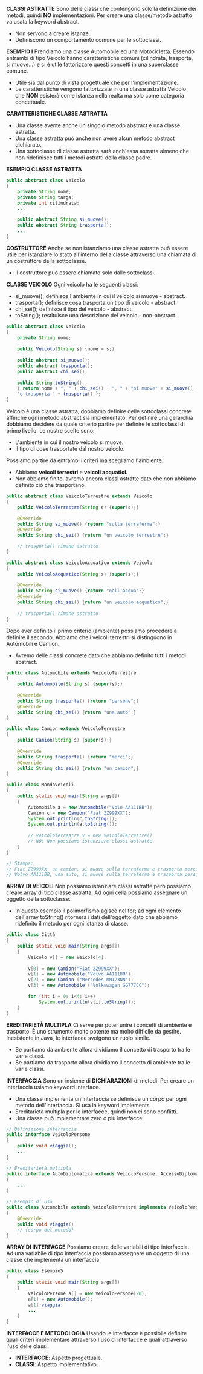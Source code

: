 **CLASSI ASTRATTE**
Sono delle classi che contengono solo la definizione dei metodi, quindi **NO** implementazioni. Per creare una classe/metodo astratto va usata la keyword abstract.
- Non servono a creare istanze.
- Definiscono un comportamento comune per le sottoclassi.

**ESEMPIO I**
Prendiamo una classe Automobile ed una Motocicletta. Essendo entrambi di tipo Veicolo hanno caratteristiche comuni (cilindrata, trasporta, si muove...) e ci è utile fattorizzare questi concetti in una superclasse comune.
- Utile sia dal punto di vista progettuale che per l'implementazione.
- Le caratteristiche vengono fattorizzate in una classe astratta Veicolo che **NON** esisterà come istanza nella realtà ma solo come categoria concettuale.

**CARATTERISTICHE CLASSE ASTRATTA**
- Una classe avente anche un singolo metodo abstract è una classe astratta.
- Una classe astratta può anche non avere alcun metodo abstract dichiarato.
- Una sottoclasse di classe astratta sarà anch'essa astratta almeno che non ridefinisce tutti i metodi astratti della classe padre.

**ESEMPIO CLASSE ASTRATTA**

``` Java
public abstract class Veicolo
{
	private String nome;
	private String targa;
	private int cilindrata;
	...

	public abstract String si_muove();
	public abstract String trasporta();
	...
}
```

**COSTRUTTORE**
Anche se non istanziamo una classe astratta può essere utile per istanziare lo stato all'interno della classe attraverso una chiamata di un costruttore della sottoclasse.
- Il costruttore può essere chiamato solo dalle sottoclassi.
  
**CLASSE VEICOLO**
Ogni veicolo ha le seguenti classi:
- si_muove(); definisce l'ambiente in cui il veicolo si muove - abstract.
- trasporta(); definisce cosa trasporta un tipo di veicolo - abstract.
- chi_sei(); definisce il tipo del veicolo - abstract.
- toString(); restituisce una descrizione del veicolo - non-abstract.

``` Java
public abstract class Veicolo
{
	private String nome;
	
	public Veicolo(String s) {nome = s;}
	
	public abstract si_muove();
	public abstract trasporta();
	public abstract chi_sei();
	
	public String toString() 
	{ return nome + ", " + chi_sei() + ", " + "si muove" + si_muove() +
	"e trasporta " + trasporta() };
}
```

Veicolo è una classe astratta, dobbiamo definire delle sottoclassi concrete affinchè ogni metodo abstract sia implementato. Per definire una gerarchia dobbiamo decidere da quale criterio partire per definire le sottoclassi di primo livello. Le nostre scelte sono:
- L'ambiente in cui il nostro veicolo si muove.
- Il tipo di cose trasportate dal nostro veicolo.

Possiamo partire da entrambi i criteri ma scegliamo l'ambiente.
- Abbiamo **veicoli terrestri** e **veicoli acquatici.**
- Non abbiamo finito, avremo ancora classi astratte dato che non abbiamo definito ciò che trasportano.

``` Java
public abstract class VeicoloTerrestre extends Veicolo
{
	public VeicoloTerrestre(String s) {super(s);}

	@Override
	public String si_muove() {return "sulla terraferma";}
	@Override
	public String chi_sei() {return "un veicolo terrestre";}

	// trasporta() rimane astratto
}
```

``` Java
public abstract class VeicoloAcquatico extends Veicolo
{
	public VeicoloAcquatico(String s) {super(s);}
	
	@Override
	public String si_muove() {return "nell'acqua";}
	@Override
	public String chi_sei() {return "un veicolo acquatico";}
	
	// trasporta() rimane astratto
}
```

Dopo aver definito il primo criterio (ambiente) possiamo procedere a definire il secondo. Abbiamo che i veicoli terrestri si distinguono in Automobili e Camion.
- Avremo delle classi concrete dato che abbiamo definito tutti i metodi abstract.

``` Java
public class Automobile extends VeicoloTerrestre
{
	public Automobile(String s) {super(s);}
	
	@Override
	public String trasporta() {return "persone";}
	@Override
	public String chi_sei() {return "una auto";}
}
```

``` Java
public class Camion extends VeicoloTerrestre
{
	public Camion(String s) {super(s);}
	
	@Override
	public String trasporta() {return "merci";}
	@Override
	public String chi_sei() {return "un camion";}
}
```

``` Java
public class MondoVeicoli
{
	public static void main(String args[])
	{
		Automobile a = new Automobile("Volo AA111BB");
		Camion c = new Camion("Fiat ZZ999XX");
		System.out.println(c.toString());
		System.out.println(a.toString()); 
		
		// VeicoloTerrestre v = new VeicoloTerrestre()
		// NO! Non possiamo istanziare classi astratte
	}
}

// Stampa:
// Fiat ZZ999XX, un camion, si muove sulla terraferma e trasporta merci
// Volvo AA111BB, una auto, si muove sulla terraferma e trasporta persone
```

**ARRAY DI VEICOLI**
Non possiamo istanziare classi astratte però possiamo creare array di tipo classe astratta. Ad ogni cella possiamo assegnare un oggetto della sottoclasse.
- In questo esempio il polimorfismo agisce nel for; ad ogni elemento dell'array toString() ritornerà i dati dell'oggetto dato che abbiamo ridefinito il metodo per ogni istanza di classe.

``` Java
public class Città
{
	public static void main(String args[])
	{
		Veicolo v[] = new Veicolo[4];
		
		v[0] = new Camion("Fiat ZZ999XX");
		v[1] = new Automobile("Volvo AA111BB");
		v[2] = new Camion ("Mercedes MM123NN");
		v[3] = new Automobile ("Volkswagen GG777CC");

		for (int i = 0; i<4; i++)
			System.out.println(v[i].toString());
	}
}
```

**EREDITARIETÀ MULTIPLA**
Ci serve per poter unire i concetti di ambiente e trasporto. È uno strumento molto potente ma molto difficile da gestire. Inesistente in Java, le interfacce svolgono un ruolo simile.
- Se partiamo da ambiente allora dividiamo il concetto di trasporto tra le varie classi.
- Se partiamo da trasporto allora dividiamo il concetto di ambiente tra le varie classi.

**INTERFACCIA**
Sono un insieme di **DICHIARAZIONI** di metodi. Per creare un interfaccia usiamo keyword interface.
- Una classe implementa un interfaccia se definisce un corpo per ogni metodo dell'interfaccia. Si usa la keyword implements.
- Ereditarietà multipla per le interfacce, quindi non ci sono conflitti.
- Una classe può implementare zero o più interfacce.

``` Java
// Definizione interfaccia
public interface VeicoloPersone
{
	public void viaggia();
	...
}

// Ereditarietà multipla
public interface AutoDiplomatica extends VeicoloPersone, AccessoDiplomatico
{
	...
}

// Esempio di uso
public class Automobile extends VeicoloTerrestre implements VeicoloPersone
{
	@Override
	public void viaggia()
	// {corpo del metodo}
}
```

**ARRAY DI INTERFACCE**
Possiamo creare delle variabili di tipo interfaccia. Ad una variabile di tipo interfaccia possiamo assegnare un oggetto di una classe che implementa un interfaccia.

``` Java
public class Esempio5
{
	public static void main(String args[])
	{
		VeicoloPersone a[] = new VeicoloPersone[20];
		a[1] = new Automobile();
		a[1].viaggia;
		...
	}
}
```

**INTERFACCE E METODOLOGIA**
Usando le interfacce è possibile definire quali criteri implementare attraverso l'uso di interfacce e quali attraverso l'uso delle classi.
- **INTERFACCE**: Aspetto progettuale.
- **CLASSI**: Aspetto implementativo.